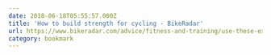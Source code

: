 ```yaml
---
date: 2018-06-18T05:55:57.000Z
title: 'How to build strength for cycling - BikeRadar'
url: https://www.bikeradar.com/advice/fitness-and-training/use-these-exercises-to-ride-stronger-and-stay-injury-free-in-2019/
category: bookmark
---
```

